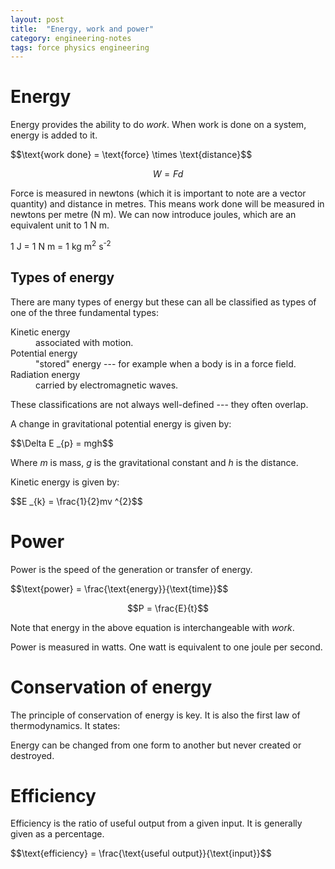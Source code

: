 ```yaml
---
layout: post
title:  "Energy, work and power"
category: engineering-notes
tags: force physics engineering
---
```


# Energy

Energy provides the ability to do *work*. When work is done on a
system, energy is added to it.

<div class="important-note">$$\text{work done} = \text{force} \times \text{distance}$$

$$W = Fd$$</div>

Force is measured in newtons (which it is important to note are a
vector quantity) and distance in metres. This means work done will be
measured in newtons per metre (N m). We can now introduce joules,
which are an equivalent unit to 1 N m.

<div class="important-note">1 J = 1 N m = 1 kg m<sup>2</sup> s<sup>-2</sup></div>

## Types of energy

There are many types of energy but these can all be classified as
types of one of the three fundamental types:

<dl>
  <dt>Kinetic energy</dt>
  <dd>associated with motion.</dd>
  <dt>Potential energy</dt>
  <dd>"stored" energy --- for example when a body is in a force field.</dd>
  <dt>Radiation energy</dt>
  <dd>carried by electromagnetic waves.</dd>
</dl>

These classifications are not always well-defined --- they often overlap.

A change in gravitational potential energy is given by:

<div class="important-note">$$\Delta E _{p} = mgh$$</div>

Where _m_ is mass, _g_ is the gravitational constant and _h_ is the distance.

Kinetic energy is given by:

<div class="important-note">$$E _{k} = \frac{1}{2}mv ^{2}$$</div>

# Power

Power is the speed of the generation or transfer of energy.

<div class="important-note">$$\text{power} = \frac{\text{energy}}{\text{time}}$$

$$P = \frac{E}{t}$$</div>

Note that energy in the above equation is interchangeable with _work_.

Power is measured in watts. One watt is equivalent to one joule per
second.

# Conservation of energy

The principle of conservation of energy is key. It is also the first
law of thermodynamics. It states:

<div class="important-note">Energy can be changed from one form to
another but never created or destroyed.</div>

# Efficiency

Efficiency is the ratio of useful output from a given input. It is
generally given as a percentage.

<div class="important-note">$$\text{efficiency} = \frac{\text{useful output}}{\text{input}}$$</div>